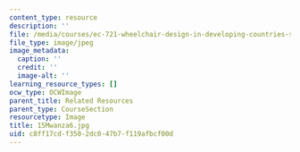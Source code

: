 ```yaml
---
content_type: resource
description: ''
file: /media/courses/ec-721-wheelchair-design-in-developing-countries-spring-2009/c8ff17cdf3502dc047b7f119afbcf00d_15Mwanza6.jpg
file_type: image/jpeg
image_metadata:
  caption: ''
  credit: ''
  image-alt: ''
learning_resource_types: []
ocw_type: OCWImage
parent_title: Related Resources
parent_type: CourseSection
resourcetype: Image
title: 15Mwanza6.jpg
uid: c8ff17cd-f350-2dc0-47b7-f119afbcf00d
---
```

